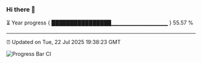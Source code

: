 ### Hi there 👋

⏳ Year progress { ████████████████▁▁▁▁▁▁▁▁▁▁▁▁▁▁ } 55.57 %

---

⏰ Updated on Tue, 22 Jul 2025 19:38:23 GMT

![Progress Bar CI](https://github.com/IshwaranRudhara/GIT-ACTION/workflows/Progress%20Bar%20CI/badge.svg)
